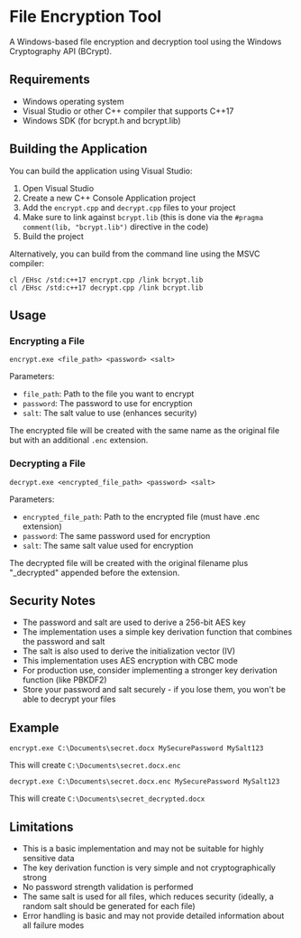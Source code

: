 # File Encryption Tool

A Windows-based file encryption and decryption tool using the Windows Cryptography API (BCrypt).

## Requirements

- Windows operating system
- Visual Studio or other C++ compiler that supports C++17
- Windows SDK (for bcrypt.h and bcrypt.lib)

## Building the Application

You can build the application using Visual Studio:

1. Open Visual Studio
2. Create a new C++ Console Application project
3. Add the `encrypt.cpp` and `decrypt.cpp` files to your project
4. Make sure to link against `bcrypt.lib` (this is done via the `#pragma comment(lib, "bcrypt.lib")` directive in the code)
5. Build the project

Alternatively, you can build from the command line using the MSVC compiler:

```
cl /EHsc /std:c++17 encrypt.cpp /link bcrypt.lib
cl /EHsc /std:c++17 decrypt.cpp /link bcrypt.lib
```

## Usage

### Encrypting a File

```
encrypt.exe <file_path> <password> <salt>
```

Parameters:
- `file_path`: Path to the file you want to encrypt
- `password`: The password to use for encryption
- `salt`: The salt value to use (enhances security)

The encrypted file will be created with the same name as the original file but with an additional `.enc` extension.

### Decrypting a File

```
decrypt.exe <encrypted_file_path> <password> <salt>
```

Parameters:
- `encrypted_file_path`: Path to the encrypted file (must have .enc extension)
- `password`: The same password used for encryption
- `salt`: The same salt value used for encryption

The decrypted file will be created with the original filename plus "_decrypted" appended before the extension.

## Security Notes

- The password and salt are used to derive a 256-bit AES key
- The implementation uses a simple key derivation function that combines the password and salt
- The salt is also used to derive the initialization vector (IV)
- This implementation uses AES encryption with CBC mode
- For production use, consider implementing a stronger key derivation function (like PBKDF2)
- Store your password and salt securely - if you lose them, you won't be able to decrypt your files

## Example

```
encrypt.exe C:\Documents\secret.docx MySecurePassword MySalt123
```

This will create `C:\Documents\secret.docx.enc`

```
decrypt.exe C:\Documents\secret.docx.enc MySecurePassword MySalt123
```

This will create `C:\Documents\secret_decrypted.docx`

## Limitations

- This is a basic implementation and may not be suitable for highly sensitive data
- The key derivation function is very simple and not cryptographically strong
- No password strength validation is performed
- The same salt is used for all files, which reduces security (ideally, a random salt should be generated for each file)
- Error handling is basic and may not provide detailed information about all failure modes 